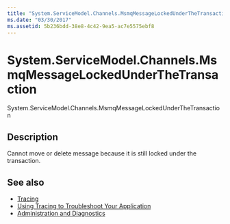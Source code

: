 ```yaml
---
title: "System.ServiceModel.Channels.MsmqMessageLockedUnderTheTransaction"
ms.date: "03/30/2017"
ms.assetid: 5b236bdd-38e8-4c42-9ea5-ac7e5575ebf8
---
```

# System.ServiceModel.Channels.MsmqMessageLockedUnderTheTransaction
System.ServiceModel.Channels.MsmqMessageLockedUnderTheTransaction  
  
## Description  
 Cannot move or delete message because it is still locked under the transaction.  
  
## See also

- [Tracing](index.md)
- [Using Tracing to Troubleshoot Your Application](using-tracing-to-troubleshoot-your-application.md)
- [Administration and Diagnostics](../index.md)
